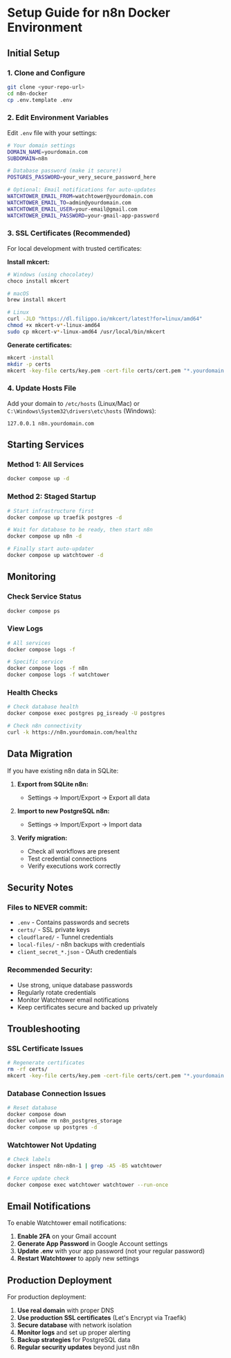 # Setup Guide for n8n Docker Environment

## Initial Setup

### 1. Clone and Configure

```bash
git clone <your-repo-url>
cd n8n-docker
cp .env.template .env
```

### 2. Edit Environment Variables

Edit `.env` file with your settings:

```bash
# Your domain settings
DOMAIN_NAME=yourdomain.com
SUBDOMAIN=n8n

# Database password (make it secure!)
POSTGRES_PASSWORD=your_very_secure_password_here

# Optional: Email notifications for auto-updates
WATCHTOWER_EMAIL_FROM=watchtower@yourdomain.com
WATCHTOWER_EMAIL_TO=admin@yourdomain.com
WATCHTOWER_EMAIL_USER=your-email@gmail.com
WATCHTOWER_EMAIL_PASSWORD=your-gmail-app-password
```

### 3. SSL Certificates (Recommended)

For local development with trusted certificates:

**Install mkcert:**
```bash
# Windows (using chocolatey)
choco install mkcert

# macOS
brew install mkcert

# Linux
curl -JLO "https://dl.filippo.io/mkcert/latest?for=linux/amd64"
chmod +x mkcert-v*-linux-amd64
sudo cp mkcert-v*-linux-amd64 /usr/local/bin/mkcert
```

**Generate certificates:**
```bash
mkcert -install
mkdir -p certs
mkcert -key-file certs/key.pem -cert-file certs/cert.pem "*.yourdomain.com" yourdomain.com localhost 127.0.0.1 ::1
```

### 4. Update Hosts File

Add your domain to `/etc/hosts` (Linux/Mac) or `C:\Windows\System32\drivers\etc\hosts` (Windows):

```
127.0.0.1 n8n.yourdomain.com
```

## Starting Services

### Method 1: All Services
```bash
docker compose up -d
```

### Method 2: Staged Startup
```bash
# Start infrastructure first
docker compose up traefik postgres -d

# Wait for database to be ready, then start n8n
docker compose up n8n -d

# Finally start auto-updater
docker compose up watchtower -d
```

## Monitoring

### Check Service Status
```bash
docker compose ps
```

### View Logs
```bash
# All services
docker compose logs -f

# Specific service
docker compose logs -f n8n
docker compose logs -f watchtower
```

### Health Checks
```bash
# Check database health
docker compose exec postgres pg_isready -U postgres

# Check n8n connectivity
curl -k https://n8n.yourdomain.com/healthz
```

## Data Migration

If you have existing n8n data in SQLite:

1. **Export from SQLite n8n:**
   - Settings → Import/Export → Export all data

2. **Import to new PostgreSQL n8n:**
   - Settings → Import/Export → Import data

3. **Verify migration:**
   - Check all workflows are present
   - Test credential connections
   - Verify executions work correctly

## Security Notes

### Files to NEVER commit:
- `.env` - Contains passwords and secrets
- `certs/` - SSL private keys
- `cloudflared/` - Tunnel credentials  
- `local-files/` - n8n backups with credentials
- `client_secret_*.json` - OAuth credentials

### Recommended Security:
- Use strong, unique database passwords
- Regularly rotate credentials
- Monitor Watchtower email notifications
- Keep certificates secure and backed up privately

## Troubleshooting

### SSL Certificate Issues
```bash
# Regenerate certificates
rm -rf certs/
mkcert -key-file certs/key.pem -cert-file certs/cert.pem "*.yourdomain.com" yourdomain.com localhost
```

### Database Connection Issues
```bash
# Reset database
docker compose down
docker volume rm n8n_postgres_storage
docker compose up postgres -d
```

### Watchtower Not Updating
```bash
# Check labels
docker inspect n8n-n8n-1 | grep -A5 -B5 watchtower

# Force update check
docker compose exec watchtower watchtower --run-once
```

## Email Notifications

To enable Watchtower email notifications:

1. **Enable 2FA** on your Gmail account
2. **Generate App Password** in Google Account settings
3. **Update .env** with your app password (not your regular password)
4. **Restart Watchtower** to apply new settings

## Production Deployment

For production deployment:

1. **Use real domain** with proper DNS
2. **Use production SSL certificates** (Let's Encrypt via Traefik)
3. **Secure database** with network isolation
4. **Monitor logs** and set up proper alerting
5. **Backup strategies** for PostgreSQL data
6. **Regular security updates** beyond just n8n
